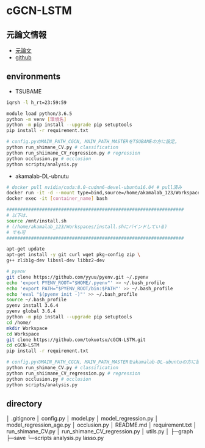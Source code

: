 # cGCN-LSTM
## 元論文情報
* [元論文](https://www.mitpressjournals.org/doi/pdf/10.1162/netn_a_00171)
* [github](https://github.com/Lebo-Wang/cGCN_fMRI)

## environments

* TSUBAME
```bash
iqrsh -l h_rt=23:59:59

module load python/3.6.5
python -m venv [環境名]
python -m pip install --upgrade pip setuptools
pip install -r requirement.txt

# config.pyのMAIN_PATH_CGCN, MAIN_PATH_MASTERをTSUBAMEの方に設定。
python run_shimane_CV.py # classification
python run_shiimane_CV_regression.py # regression
python occlusion.py # occlusion
python scripts/analysis.py
```

* akamalab-DL-ubnutu
```bash
# docker pull nvidia/cuda:8.0-cudnn6-devel-ubuntu16.04 # pull済み
docker run -it -d --mount type=bind,source=/home/akamalab_123/Workspaces,destination=/mnt --gpus all --name [container_name] nvidia/cuda:8.0-cudnn6-devel-ubuntu16.04 bash
docker exec -it [container_name] bash

#################################################################
# 以下は、
source /mnt/install.sh
# (/home/akamalab_123/Workspaces/install.shにバインドしている)
# でも可
#################################################################

apt-get update
apt-get install -y git curl wget pkg-config zip \
g++ zlib1g-dev libssl-dev libbz2-dev

# pyenv
git clone https://github.com/yyuu/pyenv.git ~/.pyenv
echo 'export PYENV_ROOT="$HOME/.pyenv"' >> ~/.bash_profile
echo 'export PATH="$PYENV_ROOT/bin:$PATH"' >> ~/.bash_profile
echo 'eval "$(pyenv init -)"' >> ~/.bash_profile
source ~/.bash_profile
pyenv install 3.6.4
pyenv global 3.6.4
python -m pip install --upgrade pip setuptools
cd /home/
mkdir Workspace
cd Workspace
git clone https://github.com/tokuotsu/cGCN-LSTM.git
cd cGCN-LSTM
pip install -r requirement.txt

# config.pyのMAIN_PATH_CGCN, MAIN_PATH_MASTERをakamalab-DL-ubuntuの方に設定。
python run_shimane_CV.py # classification
python run_shiimane_CV_regression.py # regression
python occlusion.py # occlusion
python scripts/analysis.py
```

## directory
│  .gitignore
│  config.py
│  model.py
│  model_regression.py
│  model_regression_age.py
│  occlusion.py
│  README.md
│  requirement.txt
│  run_shimane_CV.py
│  run_shimane_CV_regression.py
│  utils.py
│
├─graph
├─save
└─scripts
        analysis.py
        lasso.py